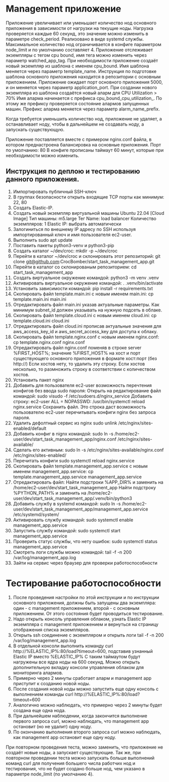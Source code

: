 # Management приложение

Приложение увеличивает или уменьшает количество нод основного приложения в зависимости от нагрузки на текущие ноды.
Нагрузка проверяется каждые 60 секунд, это значение можно изменить в параметре check_period.
Реализовано в виде systemd службы.
Максимальное количество нод ограничивается в конфиге параметром node_limit и по умолчанию составляет 4.
Приложение отслеживает экземпляры с тегом cpu bound, имя тега можно изменить через параметр watched_app_tag.
При необходимости приложение создаёт новый экземпляр из шаблона с именем cpu_bound. Имя шаблона меняется через параметр template_name.
Инструкция по подготовке шаблона основного приложения находится в репозитории с основным приложением.
Приложение ожидает порт основного приложения 5000, и он меняется через параметр application_port.
При создании нового экземпляра из шаблона создаётся новый аларм для CPU Utilization > 70%
Имя аларма начинается с префикса cpu_bound_cpu_utilization_. По этому же префиксу проверяется состояние алармов запущенных машин.
Префикс аларма меняется через параметр alarm_name_prefix.

Когда требуется уменьшить количество нод, приложение не удаляет, а останавливает ноду, чтобы в дальнейшем не создавать ноду, а запускать существующую.

Приложение поставляется вместе с примером nginx.conf файла, в котором преднастроена балансировка на основные приложения.
Порт по умолчанию: 80
В конфиге прописаны таймаут 60 минут, которые при необходимости можно изменить.


## Инструкция по деплою и тестированию данного приложения.

1. Импортировать публичный SSH-ключ
2. В группах безопасности открыть входящие TCP порты как минимум: 22, 80
3. Создать Elastic-IP.
4. Создать новый экземпляр виртуальной машины Ubuntu 22.04 [Cloud Image]
Тип машины: m5.large
Тег Name: load balancer
Количество экземпляров: 1
Elastic IP: выбрать автоматически
5. Залогиниться по внешнему IP адресу по SSH используя импортированный ключ и имя пользователя ec2-user.
6. Выполнить sudo apt update
7. Поставить пакеты python3-venv и python3-pip
8. Создать каталог ~/dev/croc: mkdir -p ~/dev/croc
9. Перейти в каталог ~/dev/croc и склонировать этот репозиторий: git clone git@github.com:CrocBomber/start_task_management_app.git
10. Перейти в каталог со склонированым репозиторием: cd start_task_management_app
11. Создать виртуальное окружение командой: python3 -m venv .venv
12. Активировать виртуальное окружение командой: . .venv/bin/activate
13. Установить зависимости командой: pip install -r requirements.txt
14. Скопировать файл template.main.ini с новым именем main.ini: cp template.main.ini main.ini
15. Отредактировать файл main.ini указав актуальные параметры. Как минимум subnet_id должен указывать на нужную подсеть в облаке.
16. Скопировать файл template.cloud.ini с новым именем cloud.ini: cp template.cloud.ini cloud.ini
17. Отредактировать файл cloud.ini прописав актуальные значения для aws_access_key_id и aws_secret_access_key для доступа к облаку.
18. Скопировать файл template.nginx.conf с новым именем nginx.conf: cp template.nginx.conf nginx.conf
19. Отредактировать файл nginx.conf поменяв в строке server %FIRST_HOST%; значение %FIRST_HOST% на хост и порт существующего основного приложения в формате хост:порт (без http://)
Если хостов нету, то удалить эту строку. Если хостов несколько, то размножить строку в соответствии с количеством хостов.
20. Установить пакет nginx
21. Добавить для пользователя ec2-user возможность перечтения конфигов без ввода sudo пароля:
Открыть на редактирование файл командой: sudo visudo -f /etc/sudoers.d/nginx_service
Добавить строку: ec2-user ALL = NOPASSWD: /usr/bin/systemctl reload nginx.service
Сохранить файл.
Это строка даст возможность пользователю ec2-user перечитывать конфиги nginx без запроса пароля.
22. Удалить дефолтный сервис из nginx sudo unlink /etc/nginx/sites-enabled/default 
23. Добавить конфиг в nignx командой: sudo ln -s /home/ec2-user/dev/start_task_management_app/nginx.conf /etc/nginx/sites-available/
24. Сделать его активным: sudo ln -s /etc/nginx/sites-available/nginx.conf /etc/nginx/sites-enabled/
25. Перечитать конфиги sudo systemctl reload nginx.service
26. Скопировать файл template.management_app.service с новым именем management_app.service: cp template.management_app.service management_app.service
27. Отредактировать файл:
Найти подстроки %APP_DIR% и заменить на /home/ec2-user/dev/start_task_management_app
Найти подстроку %PYTHON_PATH% и заменить на /home/ec2-user/dev/start_task_management_app/.venv/bin/python3
28. Добавить службу в systemd командой: sudo ln -s /home/ec2-user/dev/start_task_management_app/management_app.service /etc/systemd/system/
29. Активировать службу командой: sudo systemctl enable management_app.service
30. Запустить службу командой: sudo systemctl start management_app.service
31. Проверить статус службы, что нету ошибок: sudo systemctl status management_app.service
32. Смотреть логи службы можно командой: tail -f -n 200 /var/log/management_app.log
33. Зайти на сервис через браузер для проверки работоспособности


# Тестирование работоспособности

1. После проведения настройки по этой инструкции и по инструкции основного приложения, должны быть запущены два экземпляра:
один - с management приложением, второй - с основным приложением.
От этого состояния будет проводиться тестирование.
2. Надо открыть консоль управления облаком, узнать Elastic IP экземпляра с management приложением и вернуться на страницу отображения списка экземпляров.
3. Открыть ssh соединение с экземпляром и открыть логи tail -f -n 200 /var/log/management_app.log
4. В отдельной консоли выполнить команду curl http://%ELASTIC_IP%:80/load?timeout=600, подставив узнанный Elastic IP вместо %ELASTIC_IP%
С таким таймаутом будут нагружены все ядра ноды на 600 секунд.
Можно открыть дополнительную вкладку консоли управления облаком для мониторинга алармов.
5. Примерно через 2 минуты сработает аларм и management app приступит к созданию новой ноды.
6. После создания новой ноды можно запустить еще одну консоль с выполнением команды curl http://%ELASTIC_IP%:80/load?timeout=600
7. Аналогично можно наблюдать, что примерно через 2 минуты будет создана еще одна нода.
8. При дальнейшем наблюдении, когда закончится выполнение первого запроса curl, можно наблюдать, что management app остановит (но не удалит) одну ноду.
9. По окончанию выполнения второго запроса curl можно наблюдать, как management app остановит еще одну ноду.

При повторном проведения теста, можно заменить, что приложение не создаёт новые ноды, а запускает существующие.
Так же, при повторном проведении теста можно запускать больше выполнений команд curl для получения большего числа работчих нод и тестирования,
что не будет создано больше нод, чем указано в параметре node_limit (по умолчанию 4).
